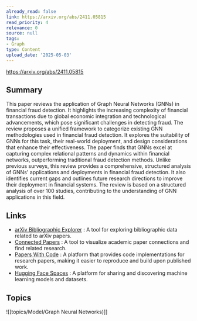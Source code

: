 ```yaml
---
already_read: false
link: https://arxiv.org/abs/2411.05815
read_priority: 4
relevance: 0
source: null
tags:
- Graph
type: Content
upload_date: '2025-05-03'
---
```


https://arxiv.org/abs/2411.05815
## Summary

This paper reviews the application of Graph Neural Networks (GNNs) in financial fraud detection. It highlights the increasing complexity of financial transactions due to global economic integration and technological advancements, which pose significant challenges in detecting fraud. The review proposes a unified framework to categorize existing GNN methodologies used in financial fraud detection. It explores the suitability of GNNs for this task, their real-world deployment, and design considerations that enhance their effectiveness. The paper finds that GNNs excel at capturing complex relational patterns and dynamics within financial networks, outperforming traditional fraud detection methods. Unlike previous surveys, this review provides a comprehensive, structured analysis of GNNs' applications and deployments in financial fraud detection. It also identifies current gaps and outlines future research directions to improve their deployment in financial systems. The review is based on a structured analysis of over 100 studies, contributing to the understanding of GNN applications in this field.
## Links

- [arXiv Bibliographic Explorer](https://info.arxiv.org/labs/showcase.html#arxiv-bibliographic-explorer) : A tool for exploring bibliographic data related to arXiv papers.
- [Connected Papers](https://www.connectedpapers.com/about) : A tool to visualize academic paper connections and find related research.
- [Papers With Code](https://paperswithcode.com/) : A platform that provides code implementations for research papers, making it easier to reproduce and build upon published work.
- [Hugging Face Spaces](https://huggingface.co/docs/hub/spaces) : A platform for sharing and discovering machine learning models and datasets.

## Topics

![[topics/Model/Graph Neural Networks)]]
